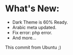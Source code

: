 # What's New:


- Dark Theme is 60% Ready.
- Arabic meta updated.
- Fix error: php error.
- And more...


This commit from Ubuntu ;)
